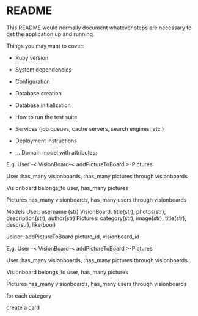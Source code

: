 # README

This README would normally document whatever steps are necessary to get the
application up and running.

Things you may want to cover:

* Ruby version

* System dependencies

* Configuration

* Database creation

* Database initialization

* How to run the test suite

* Services (job queues, cache servers, search engines, etc.)

* Deployment instructions

* ...
Domain model with attributes:

 E.g.  User -< VisionBoard-< addPictureToBoard >-Pictures

User :has_many visionboards, :has_many pictures through visionboards

Visionboard belongs_to user,  has_many pictures

Pictures has_many visionboards, has_many users through visionboards


Models
User: username (str)
VisionBoard: title(str), photos(str), description(str), author(str)
Pictures: category(str), image(str), title(str), desc(str), like(bool)

Joiner:
addPictureToBoard picture_id, visionboard_id

E.g.  User -< VisionBoard-< addPictureToBoard >-Pictures

User :has_many visionboards, :has_many pictures through visionboards

Visionboard belongs_to user,  has_many pictures

Pictures has_many visionboards, has_many users through visionboards


for each category

create a card 